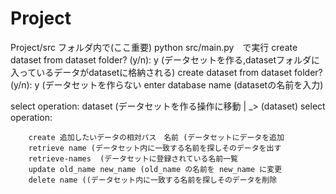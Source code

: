 # Project
Project/src  フォルダ内で(ここ重要)
python src/main.py　で実行
create dataset from dataset folder? (y/n): y (データセットを作る,datasetフォルダに入っているデータがdatasetに格納される)
create dataset from dataset folder? (y/n): y (データセットを作らない
enter database name (datasetの名前を入力) 

select operation: dataset (データセットを作る操作に移動
  |
  _>   (dataset) select operation: 

        create 追加したいデータの相対パス　名前 (データセットにデータを追加
        retrieve name (データセット内に一致する名前を探しそのデータを出す
        retrieve-names  (データセットに登録されている名前一覧
        update old_name new_name (old_name の名前を new_name に変更
        delete name ((データセット内に一致する名前を探しそのデータを削除
      
